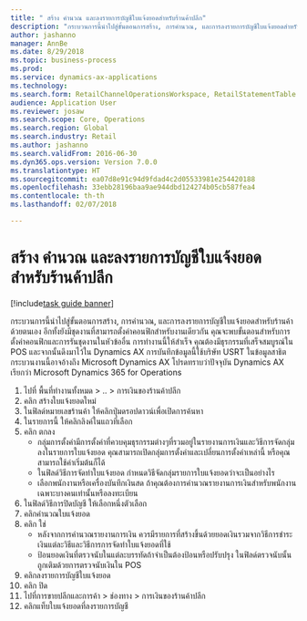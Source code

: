 ```yaml
--- 
title: " สร้าง คำนวณ และลงรายการบัญชีใบแจ้งยอดสำหรับร้านค้าปลีก"
description: "กระบวนการนี้นำไปสู่ขั้นตอนการสร้าง, การคำนวณ, และการลงรายการบัญชีใบแจ้งยอดสำหรับร้านค้าด้วยตนเอง "
author: jashanno
manager: AnnBe
ms.date: 8/29/2018
ms.topic: business-process
ms.prod: 
ms.service: dynamics-ax-applications
ms.technology: 
ms.search.form: RetailChannelOperationsWorkspace, RetailStatementTable
audience: Application User
ms.reviewer: josaw
ms.search.scope: Core, Operations
ms.search.region: Global
ms.search.industry: Retail
ms.author: jashanno
ms.search.validFrom: 2016-06-30
ms.dyn365.ops.version: Version 7.0.0
ms.translationtype: HT
ms.sourcegitcommit: ea07d8e91c94d9fdad4c2d05533981e254420188
ms.openlocfilehash: 33ebb28196baa9ae944dbd124274b05cb587fea4
ms.contentlocale: th-th
ms.lasthandoff: 02/07/2018

---
```

# <a name="create-calculate-and-post-a-statement-for-a-retail-store"></a> สร้าง คำนวณ และลงรายการบัญชีใบแจ้งยอดสำหรับร้านค้าปลีก

[!include[task guide banner](../includes/task-guide-banner.md)]

กระบวนการนี้นำไปสู่ขั้นตอนการสร้าง, การคำนวณ, และการลงรายการบัญชีใบแจ้งยอดสำหรับร้านค้าด้วยตนเอง  อีกทั้งยังมีชุดงานที่สามารถตั้งค่าคอนฟิกสำหรับงานเดียวกัน  คุณจะพบขั้นตอนสำหรับการตั้งค่าคอนฟิกและการรันชุดงานในหัวข้ออื่น  การทำงานนี้ให้สำเร็จ คุณต้องมีธุรกรรมที่เสร็จสมบูรณ์ใน POS และจากนั้นดึงมาไว้ใน Dynamics AX  การบันทึกข้อมูลนี้ใช้บริษัท USRT ในข้อมูลสาธิต  กระบวนงานนี้อาจอ้างถึง Microsoft Dynamics AX  โปรดทราบว่าปัจจุบัน Dynamics AX เรียกว่า Microsoft Dynamics 365 for Operations

1. ไปที่ พื้นที่ทำงานทั้งหมด > .. > การเงินของร้านค้าปลีก
2. คลิก สร้างใบแจ้งยอดใหม่
3. ในฟิลด์หมายเลขร้านค้า ให้คลิกปุ่มดรอปดาวน์เพื่อเปิดการค้นหา
4. ในรายการนี้ ให้คลิกลิงค์ในแถวที่เลือก
5. คลิก ตกลง
    * กลุ่มการตั้งค่ามีการตั้งค่าที่ควบคุมธุรกรรมต่างๆที่รวมอยู่ในรายงานการเงินและวิธีการจัดกลุ่มลงในรายการใบแจ้งยอด  คุณสามารถเปิดกลุ่มการตั้งค่าและเปลี่ยนการตั้งค่าเหล่านี้ หรือคุณสามารถใช้ค่าเริ่มต้นก็ได้  
    * ในฟิลด์วิธีการจัดทำใบแจ้งยอด กำหนดวิธีจัดกลุ่มรายการใบแจ้งยอดว่าจะเป็นอย่างไร  
    * เลือกพนักงานหรือเครื่องบันทึกเงินสด ถ้าคุณต้องการคำนวณรายงานการเงินสำหรับพนักงานเฉพาะบางคนเท่านั้นหรือลงทะเบียน  
6. ในฟิลด์วิธีการปิดบัญชี ให้เลือกหนึ่งตัวเลือก
7. คลิกคำนวณใบแจ้งยอด
8. คลิก ใช่
    * หลังจากการคำนวณรายงานการเงิน ควรมีรายการที่สร้างขึ้นด้วยยอดเงินรวมจากวิธีการชำระเงินแต่ละวิธีและวิธีการการจัดทำใบแจ้งยอดที่ใช้  
    * ป้อนยอดเงินที่ตรวจนับในแต่ละบรรทัดถ้าจำเป็นต้องป้อนหรือปรับปรุง  ในฟิลด์ตรวจนับนั้นถูกเติมด้วยการตรวจนับเงินใน POS  
9. คลิกลงรายการบัญชีใบแจ้งยอด
10. คลิก ปิด
11. ไปที่การขายปลีกและการค้า > ช่องทาง > การเงินของร้านค้าปลีก
12. คลิกแท็บใบแจ้งยอดที่ลงรายการบัญชี


